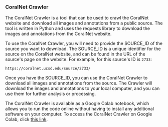 ### CoralNet Crawler

The CoralNet Crawler is a tool that can be used to crawl the CoralNet website 
and download all images and annotations from a public source. The tool is 
written in Python and uses the requests library to download the images and 
annotations from the CoralNet website.

To use the CoralNet Crawler, you will need to provide the SOURCE_ID of the 
source you want to download. The SOURCE_ID is a unique identifier for the 
source on the CoralNet website, and can be found in the URL of the source's 
page on the website. For example, for this source's ID is `2733`:
```
https://coralnet.ucsd.edu/source/2733/
```

Once you have the SOURCE_ID, you can use the CoralNet Crawler to download all 
images and annotations from the source. The Crawler will download the images 
and annotations to your local computer, and you can use them for further 
analysis or processing.

The CoralNet Crawler is available as a Google Colab notebook, which allows you
to run the code online without having to install any additional software on your 
computer. To access the CoralNet Crawler on Google Colab, 
click [this link](https://colab.research.google.com/drive/1A-KGTOlfG7M4392-suQOiwEYmHsKf8c-?usp=sharing).